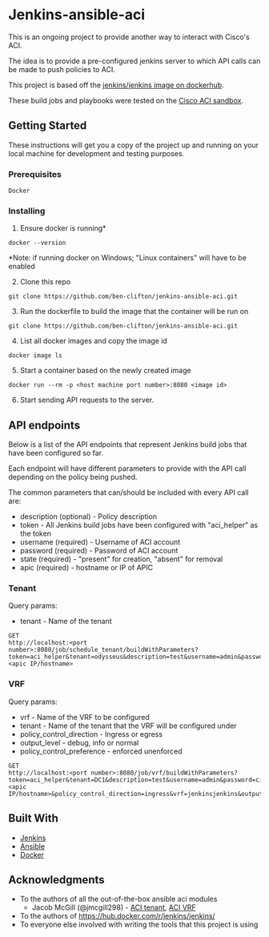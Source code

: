 # Jenkins-ansible-aci
This is an ongoing project to provide another way to interact with Cisco's ACI. 

The idea is to provide a pre-configured jenkins server to which API calls can be made to push policies to ACI.

This project is based off the [jenkins/jenkins image on dockerhub](https://hub.docker.com/r/jenkins/jenkins/).

These build jobs and playbooks were tested on the [Cisco ACI sandbox](https://sandboxapicdc.cisco.com).

## Getting Started

These instructions will get you a copy of the project up and running on your local machine for development and testing purposes.

### Prerequisites

```
Docker
```

### Installing

1. Ensure docker is running*
```
docker --version
```
*Note: if running docker on Windows; "Linux containers" will have to be enabled

2. Clone this repo
```
git clone https://github.com/ben-clifton/jenkins-ansible-aci.git
```

3. Run the dockerfile to build the image that the container will be run on
```
git clone https://github.com/ben-clifton/jenkins-ansible-aci.git
```

4. List all docker images and copy the image id
```
docker image ls
```

5. Start a container based on the newly created image
```
docker run --rm -p <host machine port number>:8080 <image id>
```

6. Start sending API requests to the server.

## API endpoints
Below is a list of the API endpoints that represent Jenkins build jobs that have been configured so far.

Each endpoint will have different parameters to provide with the API call depending on the policy being pushed.

The common parameters that can/should be included with every API call are:
* description (optional) - Policy description
* token - All Jenkins build jobs have been configured with "aci_helper" as the token
* username (required) - Username of ACI account 
* password (required) - Password of ACI account
* state (required) - "present" for creation, "absent" for removal
* apic (required) - hostname or IP of APIC

### Tenant
Query params:
* tenant - Name of the tenant
```
GET
http://localhost:<port number>:8080/job/schedule_tenant/buildWithParameters?token=aci_helper&tenant=odysseus&description=test&username=admin&password=ciscopsdt&state=absent&apic=<apic IP/hostname>
```
### VRF
Query params:
* vrf - Name of the VRF to be configured
* tenant - Name of the tenant that the VRF will be configured under
* policy_control_direction - Ingress or egress
* output_level - debug, info or normal
* policy_control_preference - enforced unenforced
```
GET
http://localhost:<port number>:8080/job/vrf/buildWithParameters?token=aci_helper&tenant=DC1&description=test&username=admin&password=ciscopsdt&state=absent&apic=<apic IP/hostname>&policy_control_direction=ingress&vrf=jenkinsjenkins&output_level=info&policy_control_preference=enforced
```

## Built With

* [Jenkins](https://jenkins.io/doc/)
* [Ansible](https://docs.ansible.com/ansible/latest/index.html) 
* [Docker](https://docs.docker.com/)

## Acknowledgments

* To the authors of all the out-of-the-box ansible aci modules
  * Jacob McGill (@jmcgill298) - [ACI tenant](https://docs.ansible.com/ansible/latest/modules/aci_tenant_module.html#aci-tenant-module), [ACI VRF](https://docs.ansible.com/ansible/latest/modules/aci_vrf_module.html#aci-vrf-module)
* To the authors of https://hub.docker.com/r/jenkins/jenkins/
* To everyone else involved with writing the tools that this project is using

